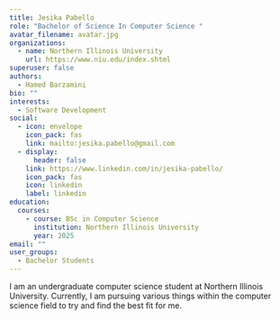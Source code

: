 ```yaml
---
title: Jesika Pabello
role: "Bachelor of Science In Computer Science "
avatar_filename: avatar.jpg
organizations:
  - name: Northern Illinois University
    url: https://www.niu.edu/index.shtml
superuser: false
authors:
  - Hamed Barzamini
bio: ""
interests:
  - Software Development
social:
  - icon: envelope
    icon_pack: fas
    link: mailto:jesika.pabello@gmail.com
  - display:
      header: false
    link: https://www.linkedin.com/in/jesika-pabello/
    icon_pack: fas
    icon: linkedin
    label: linkedin
education:
  courses:
    - course: BSc in Computer Science
      institution: Northern Illinois University
      year: 2025
email: ""
user_groups:
  - Bachelor Students
---
```

I am an undergraduate computer science student at Northern Illinois University. Currently, I am pursuing various things within the computer science field to try and find the best fit for me.